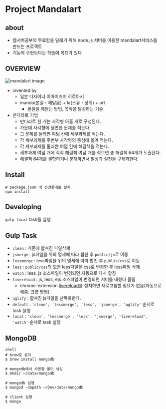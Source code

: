 # Project Mandalart
## about
- 웹서버공부의 무료함을 달래기 위해 node.js 서버를 이용한 mandalart서비스를 만드는 프로젝트
- 기능의 구현보다는 학습에 목표가 있다

## OVERVIEW
![mandalart image](http://3.bp.blogspot.com/-dnpXCKwdmY8/Vlc2a8SyLsI/AAAAAAAAAKQ/O5w4jDYDcX4/s1600/%255B%25EC%259E%2590%25EA%25B8%25B0%25EA%25B3%2584%25EB%25B0%259C%255D%2B%25EC%2598%25A4%25ED%2583%2580%25EB%258B%2588%2B%25EC%2587%25BC%25ED%2597%25A4%25EC%259D%25B4%25EC%259D%2598%2B%25EB%25AA%25A9%25ED%2591%259C%2B%25EB%258B%25AC%25EC%2584%25B1%25ED%2591%259C%25EC%2599%2580%2B%25EB%25A7%258C%25EB%258B%25A4%25EB%259D%25BC%25ED%258A%25B8%25282%2529.jpg)
- invented by
  - 일본 디자이너 이마이즈미 히로아키
  - manda(본질・깨달음) + la(소유・성취) + art
    - 본질을 깨닫는 방법, 목적을 달성하는 기술
- 만다라트 기법
  - 만다라트 한 개는 사각형 아홉 개로 구성된다.
  - 가운데 사각형에 당면한 문제를 적는다.
  - 그 문제를 둘러싼 여덟 칸에 세부과제를 적는다.
  - 각 세부과제를 주변부 사각형의 중심에 옮겨 적는다.
  - 각 세부과제를 둘러싼 여덟 칸에 해결책을 적는다.
  - 세부과제 여덟 개에 각각 해결책 여덟 개를 적으면 총 해결책 64개가 도출된다.
  - 해결책 64개를 결합하거나 분해하면서 발상과 실천을 구체화한다.

## Install
```shell
# package.json 에 선언한대로 설치
npm install
```

## Developing
`gulp local` task를 실행

## Gulp Task
- `clean` : 기존에 합쳐진 파일삭제
- `jsmerge` : js파일을 위의 명세에 따라 합친 후 `public/js`로 이동
- `lessmerge` : less파일을 위의 명세에 따라 합친 후 `public/css`로 이동
- `less` : `public/css`의 모든 less파일을 css로 변경한 후 less파일 삭제
- `watch` : less, js 소스파일이 변경되면 자동으로 다시 합침
- `livereload` : js, less, ejs 소스파일이 변경되면 서버를 내렸다 올림
  - chrome-extension [livereload](https://chrome.google.com/webstore/detail/livereload/jnihajbhpnppcggbcgedagnkighmdlei)를 설치하면 새로고침할 필요가 없음(자동으로 해줌. 크롬 짱짱)
- `uglify` : 합쳐진 js파일을 난독화한다.
- `default` : `'clean', 'lessmerge', 'less', 'jsmerge', 'uglify'` 순서로 task 실행
- `local` : `'clean', 'lessmerge', 'less', 'jsmerge', 'livereload', 'watch'` 순서로 task 실행

## MongoDB
```shell
shell
# brew로 설치
$ brew install mongodb

# mongodb에서 사용할 폴더 생성
$ mkdir ~/data/mongodb

# mongodb 실행
$ mongod -dbpath ~/Dev/data/mongodb

# client 실행
$ mongo
```

